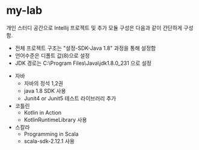 # my-lab
개인 스터디 공간으로 Intellij 프로젝트 및 추가 모듈 구성은 다음과 같이 간단하게 구성함.
- 전체 프로젝트 구조는 "설정-SDK-Java 1.8" 과정을 통해 설정함
- 언어수준은 디폴트 값(8)으로 설정
- JDK 경로는 C:\Program Files\Java\jdk1.8.0_231 으로 설정

* 자바
  * 자바의 정석 1,2권
  * java 1.8 SDK 사용
  * Junit4 or Junit5 테스트 라이브러리 추가
* 코틀린
  * Kotlin in Action
  * KotlinRuntimeLibrary 사용
* 스칼라
  * Programming in Scala 
  * scala-sdk-2.12.1 사용
